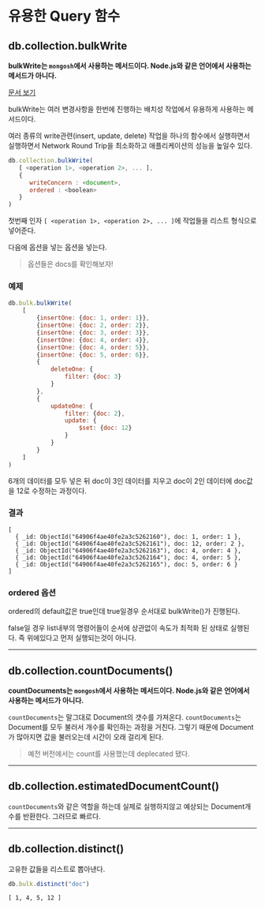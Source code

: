 # 유용한 Query 함수

## db.collection.bulkWrite

**bulkWrite는 ```mongosh```에서 사용하는 메서드이다. Node.js와 같은 언어에서 사용하는 메서드가 아니다.**

[문서 보기](https://www.mongodb.com/docs/manual/reference/method/db.collection.bulkWrite/#mongodb-method-db.collection.bulkWrite)

bulkWrite는 여러 변경사항을 한번에 진행하는 배치성 작업에서 유용하게 사용하는 메서드이다.

여러 종류의 write관련(insert, update, delete) 작업을 하나의 함수에서 실행하면서 실행하면서 Network Round Trip을 최소화하고 애플리케이션의 성능을 높일수 있다.

```javascript
db.collection.bulkWrite(
   [ <operation 1>, <operation 2>, ... ],
   {
      writeConcern : <document>,
      ordered : <boolean>
   }
)
```

첫번째 인자 ```[ <operation 1>, <operation 2>, ... ]```에 작업들을 리스트 형식으로 넣어준다.

다음에 옵션을 넣는 옵션을 넣는다.

> 옵션들은 docs를 확인해보자!

### 예제

```javascript
db.bulk.bulkWrite(
    [
        {insertOne: {doc: 1, order: 1}},
        {insertOne: {doc: 2, order: 2}},
        {insertOne: {doc: 3, order: 3}},
        {insertOne: {doc: 4, order: 4}},
        {insertOne: {doc: 4, order: 5}},
        {insertOne: {doc: 5, order: 6}},
        {
            deleteOne: {
                filter: {doc: 3}
            }
        },
        {
            updateOne: {
                filter: {doc: 2},
                update: {
                    $set: {doc: 12}
                }
            }
        }
    ]
)
```

6개의 데이터를 모두 넣은 뒤 doc이 3인 데이터를 지우고 doc이 2인 데이터에 doc값을 12로 수정하는 과정이다.

### 결과

```mongodb-json
[
  { _id: ObjectId("64906f4ae40fe2a3c5262160"), doc: 1, order: 1 },
  { _id: ObjectId("64906f4ae40fe2a3c5262161"), doc: 12, order: 2 },
  { _id: ObjectId("64906f4ae40fe2a3c5262163"), doc: 4, order: 4 },
  { _id: ObjectId("64906f4ae40fe2a3c5262164"), doc: 4, order: 5 },
  { _id: ObjectId("64906f4ae40fe2a3c5262165"), doc: 5, order: 6 }
]
```


### ordered 옵션

ordered의 default값은 true인데 true일경우 순서대로 bulkWrite()가 진행된다.

false일 경우 list내부의 명령어들이 순서에 상관없이 속도가 최적화 된 상태로 실행된다. 즉 위에있다고 먼저 실행되는것이 아니다.

---

## db.collection.countDocuments()

**countDocuments는 ```mongosh```에서 사용하는 메서드이다. Node.js와 같은 언어에서 사용하는 메서드가 아니다.**

```countDocuments```는 말그대로 Document의 갯수를 가져온다. ```countDocuments```는 Document를 모두 불러서 개수를 확인하는 과정을 거친다. 
그렇기 때문에 Document가 많아지면 값을 불러오는데 시간이 오래 걸리게 된다.

> 예전 버전에서는 count를 사용했는데 deplecated 됐다.

---

## db.collection.estimatedDocumentCount()

```countDocuments```와 같은 역할을 하는데 실제로 실행하지않고 예상되는 Document개수를 반환한다. 그러므로 빠르다.

---

## db.collection.distinct()

고유한 값들을 리스트로 뽑아낸다.

```javascript
db.bulk.distinct("doc")
```

```mongodb-json
[ 1, 4, 5, 12 ]
```